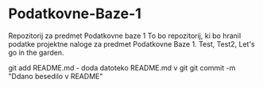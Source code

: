 # Podatkovne-Baze-1
Repozitorij za predmet Podatkovne baze 1
To bo repozitorij, ki bo hranil podatke projektne naloge za predmet Podatkovne Baze 1.
Test, Test2, Let's go in the garden.

git add README.md - doda datoteko README.md v git
git commit -m "Ddano besedilo v README"